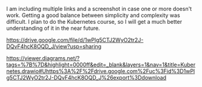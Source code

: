 I am including multiple links and a screenshot in case one or more doesn't work.
Getting a good balance between simplicity and complexity was difficult. I plan to do the Kubernetes course, so I will
get a much better understanding of it in the near future. 


https://drive.google.com/file/d/1wPlg5CTJ2WyO2tr2J-DQvF4hcK8OQD_J/view?usp=sharing

https://viewer.diagrams.net/?tags=%7B%7D&highlight=0000ff&edit=_blank&layers=1&nav=1&title=Kubernetes.drawio#Uhttps%3A%2F%2Fdrive.google.com%2Fuc%3Fid%3D1wPlg5CTJ2WyO2tr2J-DQvF4hcK8OQD_J%26export%3Ddownload
